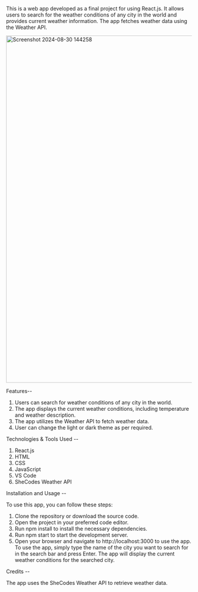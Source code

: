 This is a web app developed as a final project for using React.js. It allows users to search for the weather conditions of any city in the world and provides current weather information. The app fetches weather data using the  Weather API.

<img width="941" alt="Screenshot 2024-08-30 144258" src="https://github.com/user-attachments/assets/6ed9dcc8-a38c-41db-b26b-4651ae9b5143">

Features--

1. Users can search for weather conditions of any city in the world.
2. The app displays the current weather conditions, including temperature and weather description.
3. The app utilizes the Weather API to fetch weather data.
4. User can change the light or dark theme as per required.

Technologies & Tools Used --
1. React.js
2. HTML
3. CSS
4. JavaScript
5. VS Code
6. SheCodes Weather API

Installation and Usage --

To use this app, you can follow these steps:

1. Clone the repository or download the source code.
2. Open the project in your preferred code editor.
3. Run npm install to install the necessary dependencies.
4. Run npm start to start the development server.
5. Open your browser and navigate to http://localhost:3000 to use the app.
To use the app, simply type the name of the city you want to search for in the search bar and press Enter. The app will display the current weather conditions for the searched city.


Credits --

The app uses the SheCodes Weather API to retrieve weather data.
